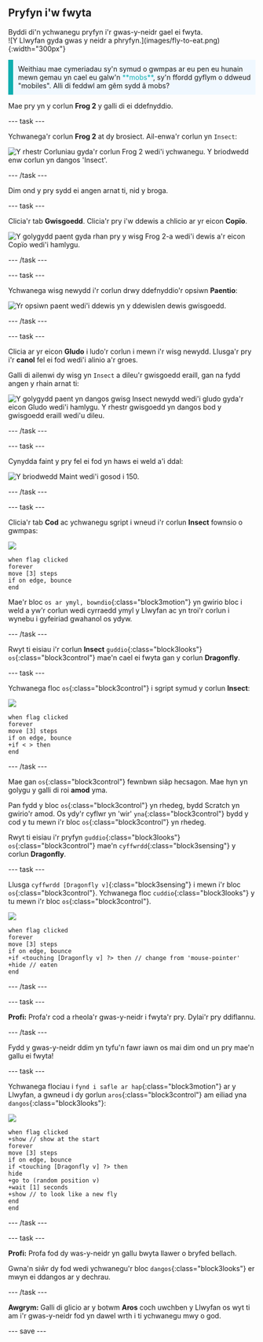 ## Pryfyn i'w fwyta

<div style="display: flex; flex-wrap: wrap">
<div style="flex-basis: 200px; flex-grow: 1; margin-right: 15px;">
Byddi di'n ychwanegu pryfyn i'r gwas-y-neidr gael ei fwyta. 
</div>
<div>
![Y Llwyfan gyda gwas y neidr a phryfyn.](images/fly-to-eat.png){:width="300px"}
</div>
</div>

<p style="border-left: solid; border-width:10px; border-color: #0faeb0; background-color: aliceblue; padding: 10px;">
Weithiau mae cymeriadau sy'n symud o gwmpas ar eu pen eu hunain mewn gemau yn cael eu galw'n <span style="color: #0faeb0">**mobs**</span>, sy'n ffordd gyflym o ddweud "mobiles". Alli di feddwl am gêm sydd â mobs?</p>

Mae pry yn y corlun **Frog 2** y galli di ei ddefnyddio.

--- task ---

Ychwanega'r corlun **Frog 2** at dy brosiect. Ail-enwa'r corlun yn `Insect`:

![Y rhestr Corluniau gyda'r corlun Frog 2 wedi'i ychwanegu. Y briodwedd enw corlun yn dangos 'Insect'.](images/fly-sprite.png)


--- /task ---

Dim ond y pry sydd ei angen arnat ti, nid y broga.

--- task ---

Clicia'r tab **Gwisgoedd**. Clicia'r pry i'w ddewis a chlicio ar yr eicon **Copïo**.

![Y golygydd paent gyda rhan pry y wisg Frog 2-a wedi'i dewis a'r eicon Copïo wedi'i hamlygu.](images/copy-fly.png)

--- /task ---

--- task ---

Ychwanega wisg newydd i'r corlun drwy ddefnyddio'r opsiwn **Paentio**:

![Yr opsiwn paent wedi'i ddewis yn y ddewislen dewis gwisgoedd.](images/paint-sprite.png)

--- /task ---

--- task ---

Clicia ar yr eicon **Gludo** i ludo'r corlun i mewn i'r wisg newydd. Llusga'r pry i'r **canol** fel ei fod wedi'i alinio a'r groes.

Galli di ailenwi dy wisg yn `Insect` a dileu'r gwisgoedd eraill, gan na fydd angen y rhain arnat ti:

![Y golygydd paent yn dangos gwisg Insect newydd wedi'i gludo gyda'r eicon Gludo wedi'i hamlygu. Y rhestr gwisgoedd yn dangos bod y gwisgoedd eraill wedi'u dileu.](images/fly-costume.png)

--- /task ---

--- task ---

Cynydda faint y pry fel ei fod yn haws ei weld a'i ddal:

![Y briodwedd Maint wedi'i gosod i 150.](images/fly-size.png)

--- /task ---

--- task ---

Clicia'r tab **Cod** ac ychwanegu sgript i wneud i'r corlun **Insect** fownsio o gwmpas:

![](images/fly-icon.png)

```blocks3
when flag clicked
forever
move [3] steps
if on edge, bounce
end
```

Mae'r bloc `os ar ymyl, bowndio`{:class="block3motion"} yn gwirio bloc i weld a yw'r corlun wedi cyrraedd ymyl y Llwyfan ac yn troi'r corlun i wynebu i gyfeiriad gwahanol os ydyw.

--- /task ---

Rwyt ti eisiau i'r corlun **Insect** `guddio`{:class="block3looks"} `os`{:class="block3control"} mae'n cael ei fwyta gan y corlun **Dragonfly**.

--- task ---

Ychwanega floc `os`{:class="block3control"} i sgript symud y corlun **Insect**:

![](images/fly-icon.png)

```blocks3
when flag clicked
forever
move [3] steps
if on edge, bounce
+if < > then 
end
```
--- /task ---

Mae gan `os`{:class="block3control"} fewnbwn siâp hecsagon. Mae hyn yn golygu y galli di roi **amod** yma.

Pan fydd y bloc `os`{:class="block3control"} yn rhedeg, bydd Scratch yn gwirio'r amod. Os ydy'r cyflwr yn 'wir' `yna`{:class="block3control"} bydd y cod y tu mewn i'r bloc `os`{:class="block3control"} yn rhedeg.

Rwyt ti eisiau i'r pryfyn `guddio`{:class="block3looks"} `os`{:class="block3control"} mae'n `cyffwrdd`{:class="block3sensing"} y corlun **Dragonfly**.

--- task ---

Llusga `cyffwrdd [Dragonfly v]`{:class="block3sensing"} i mewn i'r bloc `os`{:class="block3control"}. Ychwanega floc `cuddio`{:class="block3looks"} y tu mewn i'r bloc `os`{:class="block3control"}.

![](images/fly-icon.png)

```blocks3
when flag clicked
forever
move [3] steps
if on edge, bounce
+if <touching [Dragonfly v] ?> then // change from 'mouse-pointer'
+hide // eaten
end
```

--- /task ---

--- task ---

**Profi:** Profa'r cod a rheola'r gwas-y-neidr i fwyta'r pry. Dylai'r pry ddiflannu.

--- /task ---

Fydd y gwas-y-neidr ddim yn tyfu'n fawr iawn os mai dim ond un pry mae'n gallu ei fwyta!

--- task ---

Ychwanega flociau i `fynd i safle ar hap`{:class="block3motion"} ar y Llwyfan, a gwneud i dy gorlun `aros`{:class="block3control"} am eiliad yna `dangos`{:class="block3looks"}:

![](images/fly-icon.png)

```blocks3
when flag clicked
+show // show at the start
forever
move [3] steps
if on edge, bounce
if <touching [Dragonfly v] ?> then
hide
+go to (random position v)
+wait [1] seconds
+show // to look like a new fly
end
end
```

--- /task ---

--- task ---

**Profi:** Profa fod dy was-y-neidr yn gallu bwyta llawer o bryfed bellach.

Gwna'n siŵr dy fod wedi ychwanegu'r bloc `dangos`{:class="block3looks"} er mwyn ei ddangos ar y dechrau.

--- /task ---

**Awgrym:** Galli di glicio ar y botwm **Aros** coch uwchben y Llwyfan os wyt ti am i'r gwas-y-neidr fod yn dawel wrth i ti ychwanegu mwy o god.

--- save ---
